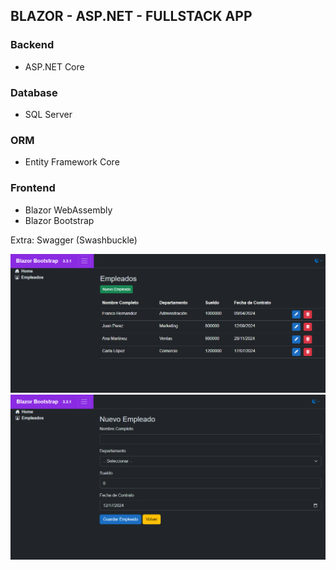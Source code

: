 ## BLAZOR - ASP.NET - FULLSTACK APP

### Backend
* ASP.NET Core

### Database
* SQL Server

### ORM
* Entity Framework Core
  
### Frontend
* Blazor WebAssembly
* Blazor Bootstrap

Extra: Swagger (Swashbuckle)

![Imagen](https://github.com/FedeCione/Solution-Blazor-ASP.NET/blob/master/images/Screenshot_1.png)
![Imagen](https://github.com/FedeCione/Solution-Blazor-ASP.NET/blob/master/images/Screenshot_2.png)
